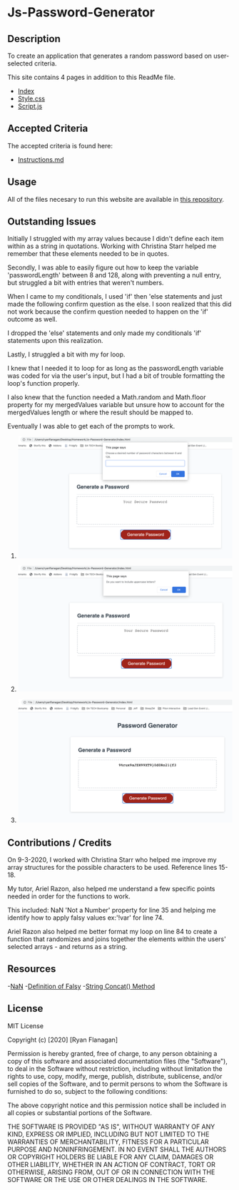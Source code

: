 # Js-Password-Generator

## Description
To create an application that generates a random password based on user-selected criteria.

This site contains 4 pages in addition to this ReadMe file.

- [Index](https://rflanagan82.github.io/Js-Password-Generator/)
- [Style.css](https://github.com/RFlanagan82/Js-Password-Generator/blob/master/style.css)
- [Script.js](https://github.com/RFlanagan82/Js-Password-Generator/blob/master/script.js)

## Accepted Criteria

The accepted criteria is found here:

- [Instructions.md](https://github.com/RFlanagan82/Js-Password-Generator/blob/master/instructions.md)

## Usage

All of the files necesary to run this website are available in [this repository](https://github.com/RFlanagan82/Js-Password-Generator).

## Outstanding Issues

Initially I struggled with my array values because I didn't define each item within as a string in quotations. Working with Christina Starr helped me remember that these elements needed to be in quotes.

Secondly, I was able to easily figure out how to keep the variable 'passwordLength' between 8 and 128, along with preventing a null entry, but struggled a bit with entries that weren't numbers. 

When I came to my conditionals, I used 'if' then 'else statements and just made the following confirm question as the else. I soon realized that this did not work because the confirm question needed to happen on the 'if' outcome as well.

I dropped the 'else' statements and only made my conditionals 'if' statements upon this realization.

Lastly, I struggled a bit with my for loop. 

I knew that I needed it to loop for as long as the passwordLength variable was coded for via the user's input, but I had a bit of trouble formatting the loop's function properly. 

I also knew that the function needed a Math.random and Math.floor property for my mergedValues variable but unsure how to account for the mergedValues length or where the result should be mapped to.

Eventually I was able to get each of the prompts to work.

1. ![](./Assets/Choose-a-desired-number-of-pw-characters.png)


2. ![](./Assets/Prompt-for-uppercase-letters.png)


3. ![](./Assets/Generated-password.png)


## Contributions / Credits

On 9-3-2020, I worked with Christina Starr who helped me improve my array structures for the possible characters to be used. Reference lines 15-18.

My tutor, Ariel Razon, also helped me understand a few specific points needed in order for the functions to work.

This included: NaN 'Not a Number' property for line 35 and helping me identify how to apply falsy values ex:'!var' for line 74.

Ariel Razon also helped me better format my loop on line 84 to create a function that randomizes and joins together the elements within the users' selected arrays - and returns as a string.

## Resources

-[NaN](https://developer.mozilla.org/en-US/docs/Web/JavaScript/Reference/Global_Objects/isNaN)
-[Definition of Falsy](https://developer.mozilla.org/en-US/docs/Glossary/Falsy)
-[String Concat() Method](https://www.techonthenet.com/js/string_concat.php)

## License
MIT License

Copyright (c) [2020] [Ryan Flanagan]

Permission is hereby granted, free of charge, to any person obtaining a copy of this software and associated documentation files (the "Software"), to deal in the Software without restriction, including without limitation the rights to use, copy, modify, merge, publish, distribute, sublicense, and/or sell copies of the Software, and to permit persons to whom the Software is furnished to do so, subject to the following conditions:

The above copyright notice and this permission notice shall be included in all copies or substantial portions of the Software.

THE SOFTWARE IS PROVIDED "AS IS", WITHOUT WARRANTY OF ANY KIND, EXPRESS OR IMPLIED, INCLUDING BUT NOT LIMITED TO THE WARRANTIES OF MERCHANTABILITY, FITNESS FOR A PARTICULAR PURPOSE AND NONINFRINGEMENT. IN NO EVENT SHALL THE AUTHORS OR COPYRIGHT HOLDERS BE LIABLE FOR ANY CLAIM, DAMAGES OR OTHER LIABILITY, WHETHER IN AN ACTION OF CONTRACT, TORT OR OTHERWISE, ARISING FROM, OUT OF OR IN CONNECTION WITH THE SOFTWARE OR THE USE OR OTHER DEALINGS IN THE SOFTWARE.